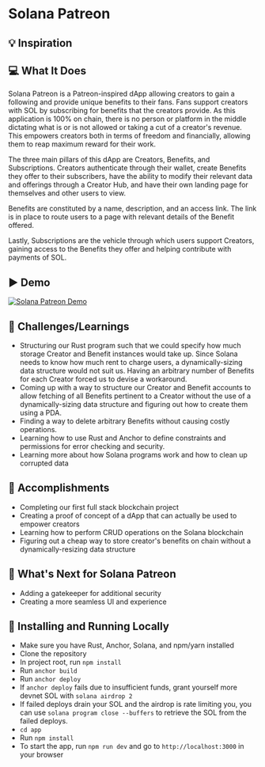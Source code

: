 # Solana Patreon

## 💡 Inspiration



## 💻 What It Does

Solana Patreon is a Patreon-inspired dApp allowing creators to gain a following and provide unique benefits to their fans. Fans support creators with SOL by subscribing for benefits that the creators provide. As this application is 100% on chain, there is no person or platform in the middle dictating what is or is not allowed or taking a cut of a creator's revenue. This empowers creators both in terms of freedom and financially, allowing them to reap maximum reward for their work.

The three main pillars of this dApp are Creators, Benefits, and Subscriptions. Creators authenticate through their wallet, create Benefits they offer to their subscribers, have the ability to modify their relevant data and offerings through a Creator Hub, and have their own landing page for themselves and other users to view.

Benefits are constituted by a name, description, and an access link. The link is in place to route users to a page with relevant details of the Benefit offered.

Lastly, Subscriptions are the vehicle through which users support Creators, gaining access to the Benefits they offer and helping contribute with payments of SOL.

## ▶️ Demo

[![Solana Patreon Demo]()](https://www.loom.com/share/c9892eb6b47042f0b759df314083c05d 'Solana Patreon')

## 🧠 Challenges/Learnings

- Structuring our Rust program such that we could specify how much storage Creator and Benefit instances would take up. Since Solana needs to know how much rent to charge users, a dynamically-sizing data structure would not suit us. Having an arbitrary number of Benefits for each Creator forced us to devise a workaround.
- Coming up with a way to structure our Creator and Benefit accounts to allow fetching of all Benefits pertinent to a Creator without the use of a dynamically-sizing data structure and figuring out how to create them using a PDA.
- Finding a way to delete arbitrary Benefits without causing costly operations.
- Learning how to use Rust and Anchor to define constraints and permissions for error checking and security.
- Learning more about how Solana programs work and how to clean up corrupted data

## 🏅 Accomplishments

- Completing our first full stack blockchain project
- Creating a proof of concept of a dApp that can actually be used to empower creators
- Learning how to perform CRUD operations on the Solana blockchain
- Figuring out a cheap way to store creator's benefits on chain without a dynamically-resizing data structure

## 🚀 What's Next for Solana Patreon

- Adding a gatekeeper for additional security
- Creating a more seamless UI and experience

## 🏃️ Installing and Running Locally

- Make sure you have Rust, Anchor, Solana, and npm/yarn installed
- Clone the repository
- In project root, run `npm install`
- Run `anchor build`
- Run `anchor deploy`
- If `anchor deploy` fails due to insufficient funds, grant yourself more devnet SOL with `solana airdrop 2`
 - If failed deploys drain your SOL and the airdrop is rate limiting you, you can use `solana program close --buffers` to retrieve the SOL from the failed deploys.
- `cd app`
- Run `npm install`
- To start the app, run `npm run dev` and go to `http://localhost:3000` in your browser
